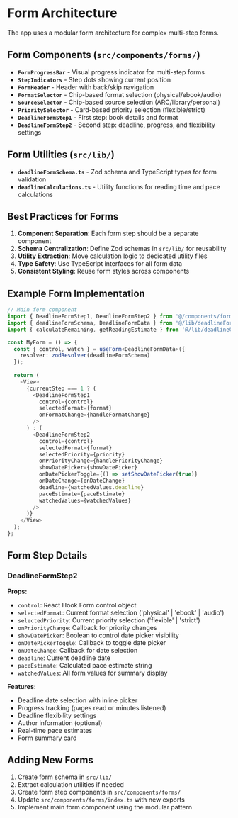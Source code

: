# Form Architecture

The app uses a modular form architecture for complex multi-step forms.

## Form Components (`src/components/forms/`)

- **`FormProgressBar`** - Visual progress indicator for multi-step forms
- **`StepIndicators`** - Step dots showing current position
- **`FormHeader`** - Header with back/skip navigation
- **`FormatSelector`** - Chip-based format selection (physical/ebook/audio)
- **`SourceSelector`** - Chip-based source selection (ARC/library/personal)
- **`PrioritySelector`** - Card-based priority selection (flexible/strict)
- **`DeadlineFormStep1`** - First step: book details and format
- **`DeadlineFormStep2`** - Second step: deadline, progress, and flexibility settings

## Form Utilities (`src/lib/`)

- **`deadlineFormSchema.ts`** - Zod schema and TypeScript types for form validation
- **`deadlineCalculations.ts`** - Utility functions for reading time and pace calculations

## Best Practices for Forms

1. **Component Separation**: Each form step should be a separate component
2. **Schema Centralization**: Define Zod schemas in `src/lib/` for reusability
3. **Utility Extraction**: Move calculation logic to dedicated utility files
4. **Type Safety**: Use TypeScript interfaces for all form data
5. **Consistent Styling**: Reuse form styles across components

## Example Form Implementation

```typescript
// Main form component
import { DeadlineFormStep1, DeadlineFormStep2 } from '@/components/forms';
import { deadlineFormSchema, DeadlineFormData } from '@/lib/deadlineFormSchema';
import { calculateRemaining, getReadingEstimate } from '@/lib/deadlineCalculations';

const MyForm = () => {
  const { control, watch } = useForm<DeadlineFormData>({
    resolver: zodResolver(deadlineFormSchema)
  });
  
  return (
    <View>
      {currentStep === 1 ? (
        <DeadlineFormStep1 
          control={control}
          selectedFormat={format}
          onFormatChange={handleFormatChange}
        />
      ) : (
        <DeadlineFormStep2 
          control={control}
          selectedFormat={format}
          selectedPriority={priority}
          onPriorityChange={handlePriorityChange}
          showDatePicker={showDatePicker}
          onDatePickerToggle={() => setShowDatePicker(true)}
          onDateChange={onDateChange}
          deadline={watchedValues.deadline}
          paceEstimate={paceEstimate}
          watchedValues={watchedValues}
        />
      )}
    </View>
  );
};
```

## Form Step Details

### DeadlineFormStep2
**Props:**
- `control`: React Hook Form control object
- `selectedFormat`: Current format selection ('physical' | 'ebook' | 'audio')
- `selectedPriority`: Current priority selection ('flexible' | 'strict')
- `onPriorityChange`: Callback for priority changes
- `showDatePicker`: Boolean to control date picker visibility
- `onDatePickerToggle`: Callback to toggle date picker
- `onDateChange`: Callback for date selection
- `deadline`: Current deadline date
- `paceEstimate`: Calculated pace estimate string
- `watchedValues`: All form values for summary display

**Features:**
- Deadline date selection with inline picker
- Progress tracking (pages read or minutes listened)
- Deadline flexibility settings
- Author information (optional)
- Real-time pace estimates
- Form summary card

## Adding New Forms

1. Create form schema in `src/lib/`
2. Extract calculation utilities if needed
3. Create form step components in `src/components/forms/`
4. Update `src/components/forms/index.ts` with new exports
5. Implement main form component using the modular pattern 